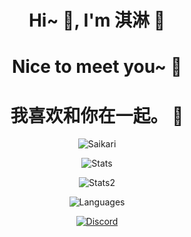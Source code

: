 <h1 align="center">Hi~ 👋, I'm 淇淋 📕 </h1>
<h1 align="center">Nice to meet you~ 📝</h1>
<h1 align="center"> 我喜欢和你在一起。 💞</h1>
<p align="center"> <img src="https://komarev.com/ghpvc/?username=Saikari&label=Profile%20views&color=0e75b6&style=flat" alt="Saikari"  /> </p>
<p align="center"> <img alt="Stats" src="https://github-readme-stats.vercel.app/api?username=Saikari&count_private=true&show_icons=true&show_icons=true&theme=dracula"  /> </p>
<p align="center"> <img alt="Stats2" src="https://github-readme-streak-stats.herokuapp.com/?user=Saikari&theme=dracula"  /> </p>
<p align="center"> <img alt="Languages" src="https://github-readme-stats.vercel.app/api/top-langs/?username=Saikari&layout=compact&langs_count=10&show_icons=true&theme=dracula"  /> </p>
<p align="center"><a align="center" href="https://discord.com/users/994156394129403937"><img src="https://lanyard.cnrad.dev/api/994156394129403937?borderRadius=20px&bg=00000000" alt="Discord"  /></a></p>
